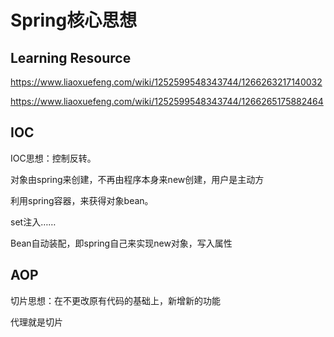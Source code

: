 # Spring核心思想

## Learning Resource

<https://www.liaoxuefeng.com/wiki/1252599548343744/1266263217140032>

<https://www.liaoxuefeng.com/wiki/1252599548343744/1266265175882464>
## IOC

IOC思想：控制反转。

对象由spring来创建，不再由程序本身来new创建，用户是主动方

利用spring容器，来获得对象bean。

set注入……

Bean自动装配，即spring自己来实现new对象，写入属性


## AOP

切片思想：在不更改原有代码的基础上，新增新的功能

代理就是切片

